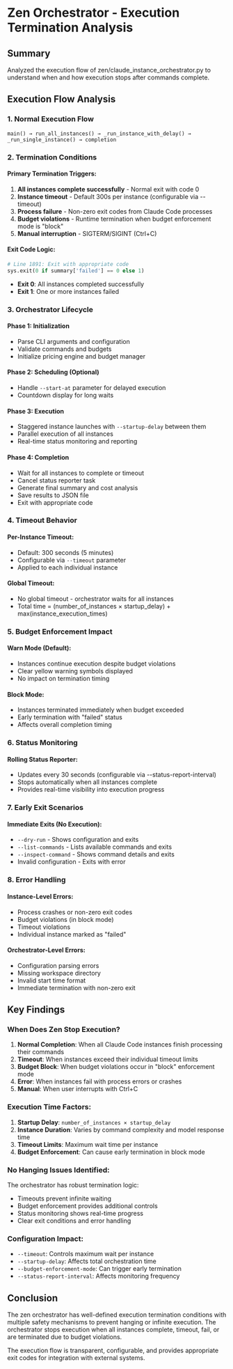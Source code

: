 # Zen Orchestrator - Execution Termination Analysis

## Summary

Analyzed the execution flow of zen/claude_instance_orchestrator.py to understand when and how execution stops after commands complete.

## Execution Flow Analysis

### 1. **Normal Execution Flow**
```
main() → run_all_instances() → _run_instance_with_delay() → _run_single_instance() → completion
```

### 2. **Termination Conditions**

#### **Primary Termination Triggers:**
1. **All instances complete successfully** - Normal exit with code 0
2. **Instance timeout** - Default 300s per instance (configurable via --timeout)
3. **Process failure** - Non-zero exit codes from Claude Code processes
4. **Budget violations** - Runtime termination when budget enforcement mode is "block"
5. **Manual interruption** - SIGTERM/SIGINT (Ctrl+C)

#### **Exit Code Logic:**
```python
# Line 1891: Exit with appropriate code
sys.exit(0 if summary['failed'] == 0 else 1)
```
- **Exit 0**: All instances completed successfully
- **Exit 1**: One or more instances failed

### 3. **Orchestrator Lifecycle**

#### **Phase 1: Initialization**
- Parse CLI arguments and configuration
- Validate commands and budgets
- Initialize pricing engine and budget manager

#### **Phase 2: Scheduling (Optional)**
- Handle `--start-at` parameter for delayed execution
- Countdown display for long waits

#### **Phase 3: Execution**
- Staggered instance launches with `--startup-delay` between them
- Parallel execution of all instances
- Real-time status monitoring and reporting

#### **Phase 4: Completion**
- Wait for all instances to complete or timeout
- Cancel status reporter task
- Generate final summary and cost analysis
- Save results to JSON file
- Exit with appropriate code

### 4. **Timeout Behavior**

#### **Per-Instance Timeout:**
- Default: 300 seconds (5 minutes)
- Configurable via `--timeout` parameter
- Applied to each individual instance

#### **Global Timeout:**
- No global timeout - orchestrator waits for all instances
- Total time = (number_of_instances × startup_delay) + max(instance_execution_times)

### 5. **Budget Enforcement Impact**

#### **Warn Mode (Default):**
- Instances continue execution despite budget violations
- Clear yellow warning symbols displayed
- No impact on termination timing

#### **Block Mode:**
- Instances terminated immediately when budget exceeded
- Early termination with "failed" status
- Affects overall completion timing

### 6. **Status Monitoring**

#### **Rolling Status Reporter:**
- Updates every 30 seconds (configurable via --status-report-interval)
- Stops automatically when all instances complete
- Provides real-time visibility into execution progress

### 7. **Early Exit Scenarios**

#### **Immediate Exits (No Execution):**
- `--dry-run` - Shows configuration and exits
- `--list-commands` - Lists available commands and exits
- `--inspect-command` - Shows command details and exits
- Invalid configuration - Exits with error

### 8. **Error Handling**

#### **Instance-Level Errors:**
- Process crashes or non-zero exit codes
- Budget violations (in block mode)
- Timeout violations
- Individual instance marked as "failed"

#### **Orchestrator-Level Errors:**
- Configuration parsing errors
- Missing workspace directory
- Invalid start time format
- Immediate termination with non-zero exit

## Key Findings

### **When Does Zen Stop Execution?**

1. **Normal Completion**: When all Claude Code instances finish processing their commands
2. **Timeout**: When instances exceed their individual timeout limits
3. **Budget Block**: When budget violations occur in "block" enforcement mode
4. **Error**: When instances fail with process errors or crashes
5. **Manual**: When user interrupts with Ctrl+C

### **Execution Time Factors:**

1. **Startup Delay**: `number_of_instances × startup_delay`
2. **Instance Duration**: Varies by command complexity and model response time
3. **Timeout Limits**: Maximum wait time per instance
4. **Budget Enforcement**: Can cause early termination in block mode

### **No Hanging Issues Identified:**

The orchestrator has robust termination logic:
- Timeouts prevent infinite waiting
- Budget enforcement provides additional controls
- Status monitoring shows real-time progress
- Clear exit conditions and error handling

### **Configuration Impact:**

- `--timeout`: Controls maximum wait per instance
- `--startup-delay`: Affects total orchestration time
- `--budget-enforcement-mode`: Can trigger early termination
- `--status-report-interval`: Affects monitoring frequency

## Conclusion

The zen orchestrator has well-defined execution termination conditions with multiple safety mechanisms to prevent hanging or infinite execution. The orchestrator stops execution when all instances complete, timeout, fail, or are terminated due to budget violations.

The execution flow is transparent, configurable, and provides appropriate exit codes for integration with external systems.